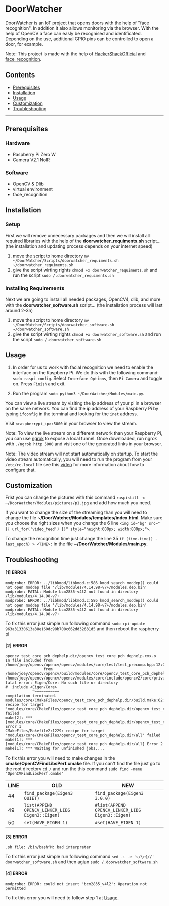 # DoorWatcher
DoorWatcher is an IoT project that opens doors with the help of "face recognition". In addition it also allows monitoring via the browser. With the help of OpenCV a face can easly be recognised and identificated. Depending on the use, additional GPIO pins can be controlled to open a door, for example. 

Note: This project is made with the help of [HackerShackOfficial](https://github.com/HackerShackOfficial/Smart-Security-Camera) and [face_recognition](https://github.com/ageitgey/face_recognition).

## Contents
* [Prerequisites](#Prerequisites)
* [Installation](#Installation)
* [Usage](#Usage)
* [Customization](#Customization)
* [Troubleshooting](#Troubleshooting)

***

## Prerequisites
### Hardware
- Raspberry Pi Zero W
- Camera V2.1 NoIR
### Software
- OpenCV & Dlib
- virtual environment
- face_recognition


## Installation
### Setup
First we will remove unnecessary packages and then we will install all required libraries with the help of the **doorwatcher_requiments.sh** script... (the installation and updating process depends on your internet speed)
  1. move the script to home directory `mv ~/DoorWatcher/Scripts/doorwatcher_requiments.sh ~/doorwatcher_requiments.sh`
  2. give the script wirting rights `chmod +x doorwatcher_requiments.sh` and run the script `sudo /.doorwatcher_requiments.sh`
### Installing Requirements
Next we are going to install all needed packages, OpenCV4, dlib, and more with the **doorwatcher_software.sh** script... (the installation process will last around 2-3h)
  1. move the script to home directory `mv ~/DoorWatcher/Scripts/doorwatcher_software.sh ~/doorwatcher_software.sh`
  2. give the script wirting rights `chmod +x doorwatcher_software.sh` and run the script `sudo /.doorwatcher_software.sh`

## Usage
1. In order for us to work with facial recognition we need to enable the interface on the Raspberry Pi. We do this with the following command: `sudo raspi-config`. Select `Interface Options`, then `Pi Camera` and toggle on. Press `Finish` and exit.

2. Run the program `sudo python3 ~/DoorWatcher/Modules/main.py`. 

You can view a live stream by visiting the ip address of your pi in a browser on the same network. You can find the ip address of your Raspberry Pi by typing `ifconfig` in the terminal and looking for the `inet` address.

Visit `<raspberrypi_ip>:5000` in your browser to view the stream.

Note: To view the live stream on a different network than your Raspberry Pi, you can use [ngrok](https://ngrok.com/) to expose a local tunnel. Once downloaded, run ngrok with `./ngrok http 5000` and visit one of the generated links in your browser.

Note: The video stream will not start automatically on startup. To start the video stream automatically, you will need to run the program from your `/etc/rc.local` file see this [video](https://www.youtube.com/watch?v=51dg2MsYHns&feature=youtu.be&t=7m4s) for more information about how to configure that.

## Customization
Frist you can change the pictures with this command `raspistill -o ~/DoorWatcher/Modules/pictures/p1.jpg` and add how much you need.

If you want to change the size of the streaming than you will need to change the file **~/DoorWatcher/Modules/templates/index.html**.
Make sure you choose the right sizes when you change the 6 line `<img id="bg" src="{{ url_for('video_feed') }}" style="height:600px; width:800px;">`.

To change the recognition time just change the line 35 `if (time.time() - last_epoch) > <TIME>:` in the file **~/DoorWatcher/Modules/main.py**.

## Troubleshooting
#### [1] ERROR
  ```
  modprobe: ERROR: ../libkmod/libkmod.c:586 kmod_search_moddep() could not open moddep file '/lib/modules/4.14.98-v7+/modules.dep.bin'
  modprobe: FATAL: Module bcm2835-v4l2 not found in directory /lib/modules/4.14.98-v7+
  modprobe: ERROR: ../libkmod/libkmod.c:586 kmod_search_moddep() could not open moddep file '/lib/modules/4.14.98-v7+/modules.dep.bin'
  modprobe: FATAL: Module bcm2835-v4l2 not found in directory /lib/modules/4.14.98-v7+
  ```
  To fix this error just simple run following command `sudo rpi-update 963a31330613a38e160dc98b708c662dd32631d5` and then reboot the     raspberry pi

#### [2] ERROR
  ```
  opencv_test_core_pch_dephelp.dir/opencv_test_core_pch_dephelp.cxx.o
  In file included from /home/joey/opencv/opencv/opencv/modules/core/test/test_precomp.hpp:12:0,
                   from /home/joey/opencv/opencv/build/modules/core/opencv_test_core_pch_dephelp.cxx:1:
  /home/joey/opencv/opencv/opencv/modules/core/include/opencv2/core/private.hpp:66:12: fatal error: Eigen/Core: No such file or directory
  #  include <Eigen/Core>
              ^~~~~~~~~~~~
  compilation terminated.
  modules/core/CMakeFiles/opencv_test_core_pch_dephelp.dir/build.make:62: recipe for target       'modules/core/CMakeFiles/opencv_test_core_pch_dephelp.dir/opencv_test_core_pch_dephelp.cxx.o' failed
  make[2]: *** [modules/core/CMakeFiles/opencv_test_core_pch_dephelp.dir/opencv_test_core_pch_dephelp.cxx.o] Error 1
  CMakeFiles/Makefile2:1229: recipe for target 'modules/core/CMakeFiles/opencv_test_core_pch_dephelp.dir/all' failed
  make[1]: *** [modules/core/CMakeFiles/opencv_test_core_pch_dephelp.dir/all] Error 2
  make[1]: *** Waiting for unfinished jobs....
  ```
  To fix this error you will need to make changes in the **cmake/OpenCVFindLibsPerf.cmake** file. If you can't find the file just go to the root directory `cd /` and run the this command `sudo find -name "OpenCVFindLibsPerf.cmake"`
  
  LINE | OLD | NEW 
  --- | --- | ---
  44 | `find_package(Eigen3 QUIET)` | `find_package(Eigen3 3.0.0)`
  49 |`list(APPEND OPENCV_LINKER_LIBS Eigen3::Eigen)`|`#list(APPEND OPENCV_LINKER_LIBS Eigen3::Eigen)`           
  50 |`set(HAVE_EIGEN 1)`| `#set(HAVE_EIGEN 1)`
  
  #### [3] ERROR
  ```
  .sh file: /bin/bash^M: bad interpreter
  ```
  To fix this error just simple run following command `sed -i -e 's/\r$//' doorwatcher_software.sh` and then agian `sudo /.doorwatcher_software.sh`
  
  #### [4] ERROR
  ```
  modprobe: ERROR: could not insert 'bcm2835_v4l2': Operation not permitted
  ```
  To fix this error you will need to follow step 1 at [Usage](#Usage).

